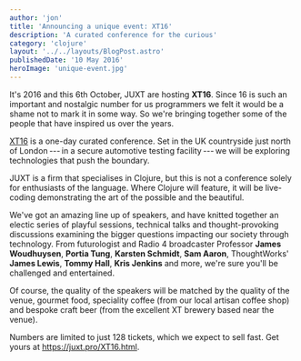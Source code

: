 ```yaml
---
author: 'jon'
title: 'Announcing a unique event: XT16'
description: 'A curated conference for the curious'
category: 'clojure'
layout: '../../layouts/BlogPost.astro'
publishedDate: '10 May 2016'
heroImage: 'unique-event.jpg'
---
```


It's 2016 and this 6th October, JUXT are hosting **XT16**. Since 16 is
such an important and nostalgic number for us programmers we felt it
would be a shame not to mark it in some way. So we're bringing together
some of the people that have inspired us over the years.

[XT16](https://juxt.pro/XT16.html) is a one-day curated conference. Set
in the UK countryside just north of London --- in a secure automotive
testing facility --- we will be exploring technologies that push the
boundary.

JUXT is a firm that specialises in Clojure, but this is not a conference
solely for enthusiasts of the language. Where Clojure will feature, it
will be live-coding demonstrating the art of the possible and the
beautiful.

We've got an amazing line up of speakers, and have knitted together an
electic series of playful sessions, technical talks and
thought-provoking discussions examining the bigger questions impacting
our society through technology. From futurologist and Radio 4
broadcaster Professor **James Woudhuysen**, **Portia Tung**, **Karsten
Schmidt**, **Sam Aaron**, ThoughtWorks' **James Lewis**, **Tommy
Hall**, **Kris Jenkins** and more, we're sure you'll be challenged and
entertained.

Of course, the quality of the speakers will be matched by the quality of
the venue, gourmet food, speciality coffee (from our local artisan
coffee shop) and bespoke craft beer (from the excellent XT brewery based
near the venue).

Numbers are limited to just 128 tickets, which we expect to sell fast.
Get yours at https://juxt.pro/XT16.html.
